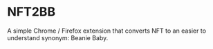 # NFT2BB

A simple Chrome / Firefox extension that converts NFT to an easier to understand synonym: Beanie Baby.
